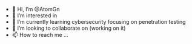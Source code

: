 - 👋 Hi, I’m @AtomGn
- 👀 I’m interested in 
- 🌱 I’m currently learning cybersecurity focusing on penetration testing
- 💞️ I’m looking to collaborate on (working on it)
- 📫 How to reach me ...

<!---
AtomGn/AtomGn is a ✨ special ✨ repository because its `README.md` (this file) appears on your GitHub profile.
You can click the Preview link to take a look at your changes.
--->

